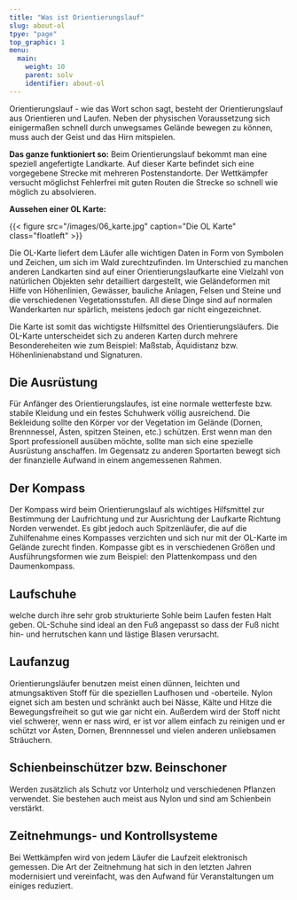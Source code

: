 ```yaml
---
title: "Was ist Orientierungslauf"
slug: about-ol
tpye: "page"
top_graphic: 1
menu:
  main:
    weight: 10
    parent: solv
    identifier: about-ol
---
```


Orientierungslauf - wie das Wort schon sagt, besteht der Orientierungslauf aus Orientieren und Laufen. Neben der physischen Voraussetzung sich einigermaßen schnell durch unwegsames Gelände bewegen zu können, muss auch der Geist und das Hirn mitspielen.

**Das ganze funktioniert so:** Beim Orientierungslauf bekommt man eine speziell angefertigte Landkarte. Auf dieser Karte befindet sich eine vorgegebene Strecke mit mehreren Postenstandorte. Der Wettkämpfer versucht möglichst Fehlerfrei mit guten Routen die Strecke so schnell wie möglich zu absolvieren.

**Aussehen einer OL Karte:**

{{< figure src="/images/06_karte.jpg" caption="Die OL Karte" class="floatleft" >}}

Die OL-Karte liefert dem Läufer alle wichtigen Daten in Form von Symbolen und Zeichen, um sich im Wald zurechtzufinden. Im Unterschied zu manchen anderen Landkarten sind auf einer Orientierungslaufkarte eine Vielzahl von natürlichen Objekten sehr detailliert dargestellt, wie Geländeformen mit Hilfe von Höhenlinien, Gewässer, bauliche Anlagen, Felsen und Steine und die verschiedenen Vegetationsstufen. All diese Dinge sind auf normalen Wanderkarten nur spärlich, meistens jedoch gar nicht eingezeichnet.

Die Karte ist somit das wichtigste Hilfsmittel des Orientierungsläufers. Die OL-Karte unterscheidet sich zu anderen Karten durch mehrere Besondereheiten wie zum Beispiel: Maßstab, Äquidistanz bzw. Höhenlinienabstand und Signaturen.

## Die Ausrüstung

Für Anfänger des Orientierungslaufes, ist eine normale wetterfeste bzw. stabile Kleidung und ein festes Schuhwerk völlig ausreichend. Die Bekleidung sollte den Körper vor der Vegetation im Gelände (Dornen, Brennnessel, Ästen, spitzen Steinen, etc.) schützen. Erst wenn man den Sport professionell ausüben möchte, sollte man sich eine spezielle Ausrüstung anschaffen. Im Gegensatz zu anderen Sportarten bewegt sich der finanzielle Aufwand in einem angemessenen Rahmen.

## Der Kompass

Der Kompass wird beim Orientierungslauf als wichtiges Hilfsmittel zur Bestimmung der Laufrichtung und zur Ausrichtung der Laufkarte Richtung Norden verwendet. Es gibt jedoch auch Spitzenläufer, die auf die Zuhilfenahme eines Kompasses verzichten und sich nur mit der OL-Karte im Gelände zurecht finden. Kompasse gibt es in verschiedenen Größen und Ausführungsformen wie zum Beispiel: den Plattenkompass und den Daumenkompass.

## Laufschuhe

welche durch ihre sehr grob strukturierte Sohle beim Laufen festen Halt geben. OL-Schuhe sind ideal an den Fuß angepasst so dass der Fuß nicht hin- und herrutschen kann und lästige Blasen verursacht.

## Laufanzug

Orientierungsläufer benutzen meist einen dünnen, leichten und atmungsaktiven Stoff für die speziellen Laufhosen und -oberteile. Nylon eignet sich am besten und schränkt auch bei Nässe, Kälte und Hitze die Bewegungsfreiheit so gut wie gar nicht ein. Außerdem wird der Stoff nicht viel schwerer, wenn er nass wird, er ist vor allem einfach zu reinigen und er schützt vor Ästen, Dornen, Brennnessel und vielen anderen unliebsamen Sträuchern.

## Schienbeinschützer bzw. Beinschoner

Werden zusätzlich als Schutz vor Unterholz und verschiedenen Pflanzen verwendet. Sie bestehen auch meist aus Nylon und sind am Schienbein verstärkt.

## Zeitnehmungs- und Kontrollsysteme

Bei Wettkämpfen wird von jedem Läufer die Laufzeit elektronisch gemessen. Die Art der Zeitnehmung hat sich in den letzten Jahren modernisiert und vereinfacht, was den Aufwand für Veranstaltungen um einiges reduziert.